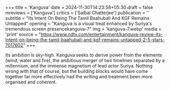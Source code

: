 +++
title = 'Kanguva'
date = 2024-11-30T14:23:58+05:30
draft = false
mreviews = ['Kanguva']
critics = ['Saibal Chatterjee']
publication = ''
subtitle = "Its Intent On Being The Tamil Baahubali And KGF Remains Untapped"
opening = "Kanguva is a visual treat enhanced by Suriya's tremendous screen presencekanguva-7"
img = 'kanguva-7.webp'
media = 'print'
source = "https://www.ndtv.com/entertainment/kanguva-review-its-intent-on-being-the-tamil-baahubali-and-kgf-remains-untapped-2-5-stars-7017602"
+++

Its ambition is sky-high. Kanguva seeks to derive power from the elements (wind, water and fire), the ambitious merger of two timelines separated by a millennium, and the immense magnetism of lead actor Suriya. Nothing wrong with that of course, but the building blocks would have come together far more effectively had the writing and treatment been more organised and coherent.
